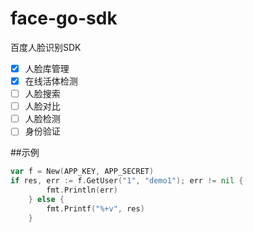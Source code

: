 # face-go-sdk
百度人脸识别SDK

- [x] 人脸库管理  
- [x] 在线活体检测 
- [ ] 人脸搜索 
- [ ] 人脸对比 
- [ ] 人脸检测 
- [ ] 身份验证 

##示例
```go
var f = New(APP_KEY, APP_SECRET)
if res, err := f.GetUser("1", "demo1"); err != nil {
		fmt.Println(err)
	} else {
		fmt.Printf("%+v", res)
	}
```


